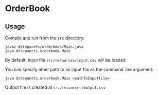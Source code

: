 # OrderBook

## Usage

Compile and run from the `src` directory:
```
javac dstepanets/orderbook/Main.java 
java dstepanets.orderbook.Main 
```
By default, input file `src/resources/input.csv` will be loaded.

You can specify other path to an input file as the command line argument:

`java dstepanets.orderbook.Main <pathToInputFile>`

Output file is created at `src/resources/output.csv`
